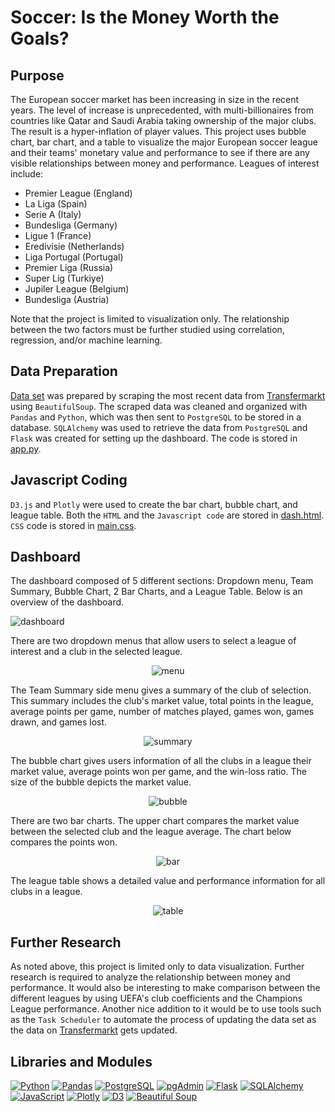 # Soccer: Is the Money Worth the Goals?

## Purpose

The European soccer market has been increasing in size in the recent years. The level of increase is unprecedented, with multi-billionaires from countries like Qatar and Saudi Arabia taking ownership of the major clubs. The result is a hyper-inflation of player values.
This project uses bubble chart, bar chart, and a table to visualize the major European soccer league and their teams' monetary value and performance to see if there are any visible relationships between money and performance.
Leagues of interest include:
- Premier League (England)
- La Liga (Spain)
- Serie A (Italy)
- Bundesliga (Germany)
- Ligue 1 (France)
- Eredivisie (Netherlands)
- Liga Portugal (Portugal)
- Premier Liga (Russia)
- Super Lig (Turkiye)
- Jupiler League (Belgium)
- Bundesliga (Austria)

Note that the project is limited to visualization only. The relationship between the two factors must be further studied using correlation, regression, and/or machine learning.

## Data Preparation

[Data set](https://github.com/ericyang91/Soccer_Is_the_Money_Worth_the_Goals/blob/main/data_scrape.ipynb) was prepared by scraping the most recent data from [Transfermarkt](https://www.transfermarkt.us/) using `BeautifulSoup`. The scraped data was cleaned and organized with `Pandas` and `Python`, which was then sent to `PostgreSQL` to be stored in a database. `SQLAlchemy` was used to retrieve the data from `PostgreSQL` and `Flask` was created for setting up the dashboard. The code is stored in [app.py](https://github.com/ericyang91/Soccer_Is_the_Money_Worth_the_Goals/blob/main/app.py).

## Javascript Coding

`D3.js` and `Plotly` were used to create the bar chart, bubble chart, and league table. Both the `HTML` and the `Javascript code` are stored in [dash.html](https://github.com/ericyang91/Soccer_Is_the_Money_Worth_the_Goals/blob/main/templates/dash.html). `CSS` code is stored in [main.css](https://github.com/ericyang91/Soccer_Is_the_Money_Worth_the_Goals/blob/main/static/main.css).

## Dashboard

The dashboard composed of 5 different sections: Dropdown menu, Team Summary, Bubble Chart, 2 Bar Charts, and a League Table. Below is an overview of the dashboard.

![dashboard](https://github.com/ericyang91/Soccer_Is_the_Money_Worth_the_Goals/blob/main/captures/dash.jpg)

There are two dropdown menus that allow users to select a league of interest and a club in the selected league.

<p align="center">
  <img src="https://github.com/ericyang91/Soccer_Is_the_Money_Worth_the_Goals/blob/main/captures/dashboard.jpg" alt="menu"/>
</p>

The Team Summary side menu gives a summary of the club of selection. This summary includes the club's market value, total points in the league, average points per game, number of matches played, games won, games drawn, and games lost.

<p align="center">
  <img src="https://github.com/ericyang91/Soccer_Is_the_Money_Worth_the_Goals/blob/main/captures/teamsummary.jpg" alt="summary"/>
</p>

The bubble chart gives users information of all the clubs in a league their market value, average points won per game, and the win-loss ratio. The size of the bubble depicts the market value.

<p align="center">
  <img src="https://github.com/ericyang91/Soccer_Is_the_Money_Worth_the_Goals/blob/main/captures/bubble.jpg" alt="bubble"/>
</p>

There are two bar charts. The upper chart compares the market value between the selected club and the league average. The chart below compares the points won.

<p align="center">
  <img src="https://github.com/ericyang91/Soccer_Is_the_Money_Worth_the_Goals/blob/main/captures/bar.jpg" alt="bar"/>
</p>

The league table shows a detailed value and performance information for all clubs in a league.

<p align="center">
  <img src="https://github.com/ericyang91/Soccer_Is_the_Money_Worth_the_Goals/blob/main/captures/table.jpg" alt="table"/>
</p>

## Further Research

As noted above, this project is limited only to data visualization. Further research is required to analyze the relationship between money and performance. It would also be interesting to make comparison between the different leagues by using UEFA's club coefficients and the Champions League performance. Another nice addition to it would be to use tools such as the `Task Scheduler` to automate the process of updating the data set as the data on [Transfermarkt](https://www.transfermarkt.us/) gets updated.

## Libraries and Modules
[![Python](https://img.shields.io/badge/-Python-3776AB?logo=python&logoColor=white&style=flat)](https://www.python.org/)
[![Pandas](https://img.shields.io/badge/-Pandas-150458?logo=pandas&logoColor=white&style=flat)](https://pandas.pydata.org/)
[![PostgreSQL](https://img.shields.io/badge/-PostgreSQL-336791?logo=postgresql&logoColor=white&style=flat)](https://www.postgresql.org/)
[![pgAdmin](https://img.shields.io/badge/-pgAdmin-336791?logo=postgresql&logoColor=white&style=flat)](https://www.pgadmin.org/)
[![Flask](https://img.shields.io/badge/-Flask-000000?logo=flask&logoColor=white&style=flat)](https://flask.palletsprojects.com/)
[![SQLAlchemy](https://img.shields.io/badge/-SQLAlchemy-1C2833?logo=sqlalchemy&logoColor=white&style=flat)](https://www.sqlalchemy.org/)
[![JavaScript](https://img.shields.io/badge/-JavaScript-F7DF1E?logo=javascript&logoColor=black&style=flat)](https://www.javascript.com/)
[![Plotly](https://img.shields.io/badge/-Plotly-3F4F75?logo=plotly&logoColor=white&style=flat)](https://plotly.com/)
[![D3](https://img.shields.io/badge/-D3-F9A03C?logo=d3.js&logoColor=white&style=flat)](https://d3js.org/)
[![Beautiful Soup](https://img.shields.io/badge/BeautifulSoup-%E2%9C%A8-green)](https://pypi.org/project/beautifulsoup4/)

